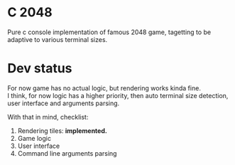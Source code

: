 # C 2048
Pure c console implementation of famous 2048 game,
tagetting to be adaptive to various terminal sizes.

# Dev status
For now game has no actual logic, but rendering works kinda fine.  
I think, for now logic has a higher priority,
then auto terminal size detection, user interface and arguments parsing.  

With that in mind, checklist:

1. Rendering tiles: **implemented.**
2. Game logic
3. User interface
4. Command line arguments parsing
